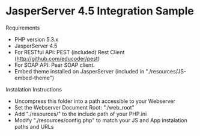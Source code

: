 JasperServer 4.5 Integration Sample
===================================

Requirements
* PHP version 5.3.x
* JasperServer 4.5
* For RESTful API: PEST (included) Rest Client (http://github.com/educoder/pest)
* For SOAP API:  Pear SOAP client. 
* Embed theme installed on JasperServer (included in "./resources/JS-embed-theme")

Instalation Instructions
* Uncompress this folder into a path accessible to your Webserver
* Set the Webserver Document Root: "./web_root"
* Add "./resources/" to the include path of your PHP.ini
* Modify "./resources/config.php" to match your JS and App instalation paths and URLs


